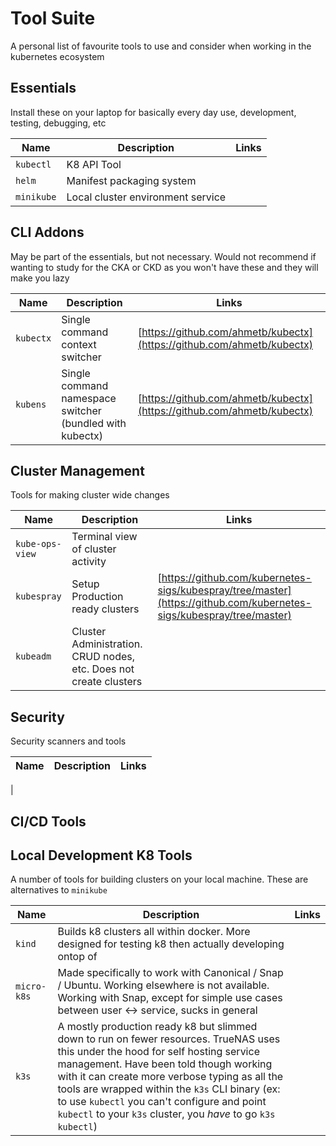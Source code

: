 # Tool Suite
A personal list of favourite tools to use and consider when working in the kubernetes ecosystem


## Essentials
Install these on your laptop for basically every day use, development, testing, debugging, etc

| Name | Description | Links |
| --------- | ----------- | ----- |
| `kubectl` | K8 API Tool | |
| `helm` | Manifest packaging system | |
| `minikube` | Local cluster environment service | |

## CLI Addons
May be part of the essentials, but not necessary. Would not recommend if wanting to study for the CKA or CKD as you won't have these and they will make you lazy

| Name | Description | Links |
| ---- | ----------- | ----- |
| `kubectx` | Single command context switcher | [https://github.com/ahmetb/kubectx](https://github.com/ahmetb/kubectx) |
| `kubens` | Single command namespace switcher (bundled with kubectx) | [https://github.com/ahmetb/kubectx](https://github.com/ahmetb/kubectx) |

## Cluster Management
Tools for making cluster wide changes

| Name | Description | Links |
| ---- | ----------- | ----- |
| `kube-ops-view` | Terminal view of cluster activity | |
| `kubespray` | Setup Production ready clusters | [https://github.com/kubernetes-sigs/kubespray/tree/master](https://github.com/kubernetes-sigs/kubespray/tree/master) |
| `kubeadm` | Cluster Administration. CRUD nodes, etc. Does not create clusters | | 


## Security
Security scanners and tools

| Name | Description | Links |
| ---- | ----------- | ----- |
| 

## CI/CD Tools


## Local Development K8 Tools
A number of tools for building clusters on your local machine. These are alternatives to `minikube`

| Name | Description | Links |
| ---- | ----------- | ----- |
| `kind` | Builds k8 clusters all within docker. More designed for testing k8 then actually developing ontop of | |
| `micro-k8s` | Made specifically to work with Canonical / Snap / Ubuntu. Working elsewhere is not available. Working with Snap, except for simple use cases between user <-> service, sucks in general | 
| `k3s` | A mostly production ready k8 but slimmed down to run on fewer resources. TrueNAS uses this under the hood for self hosting service management. Have been told though working with it can create more verbose typing as all the tools are wrapped within the `k3s` CLI binary (ex: to use `kubectl` you can't configure and point `kubectl` to your `k3s` cluster, you _have_ to go `k3s kubectl`) | |